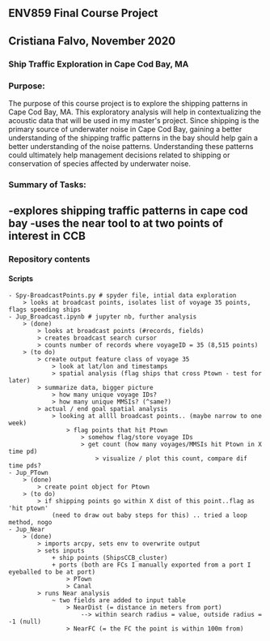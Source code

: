 ## ENV859 Final Course Project
## Cristiana Falvo, November 2020
### Ship Traffic Exploration in Cape Cod Bay, MA

### Purpose: 
The purpose of this course project is to explore the shipping patterns in Cape Cod Bay, MA. 
This exploratory analysis will help in contextualizing the acoustic data that will
be used in my master's project. Since shipping is the primary source of underwater noise in Cape Cod Bay,
gaining a better understanding of the shipping traffic patterns in the bay should help gain a better 
understanding of the noise patterns. Understanding these patterns could ultimately help management decisions
related to shipping or conservation of species affected by underwater noise.

### Summary of Tasks:


-explores shipping traffic patterns in cape cod bay
-uses the near tool to at two points of interest in CCB
-
 
### Repository contents
 #### Scripts
	- Spy-BroadcastPoints.py # spyder file, intial data exploration 
		> looks at broadcast points, isolates list of voyage 35 points, flags speeding ships
	- Jup_Broadcast.ipynb # jupyter nb, further analysis
		> (done) 
			> looks at broadcast points (#records, fields)
			> creates broadcast search cursor
			> counts number of records where voyageID = 35 (8,515 points)
		> (to do)
			> create output feature class of voyage 35
				> look at lat/lon and timestamps
				> spatial analysis (flag ships that cross Ptown - test for later)
			> summarize data, bigger picture
				> how many unique voyage IDs?
				> how many unique MMSIs? (^same?)
			> actual / end goal spatial analysis	
				> looking at allll broadcast points.. (maybe narrow to one week)
					> flag points that hit Ptown	
						> somehow flag/store voyage IDs
						> get count (how many voyages/MMSIs hit Ptown in X time pd)
							> visualize / plot this count, compare dif time pds?
	- Jup_PTown
		> (done)
			> create point object for Ptown
		> (to do)
			> if shipping points go within X dist of this point..flag as 'hit ptown'
				(need to draw out baby steps for this) .. tried a loop method, nogo
	- Jup_Near
		> (done)
			> imports arcpy, sets env to overwrite output
			> sets inputs
				+ ship points (ShipsCCB_cluster)
				+ ports (both are FCs I manually exported from a port I eyeballed to be at port)
					> PTown
					> Canal
			> runs Near analysis	
				~ two fields are added to input table
					> NearDist (= distance in meters from port)
						--> within search radius = value, outside radius = -1 (null)
					> NearFC (= the FC the point is within 100m from)
							
 
